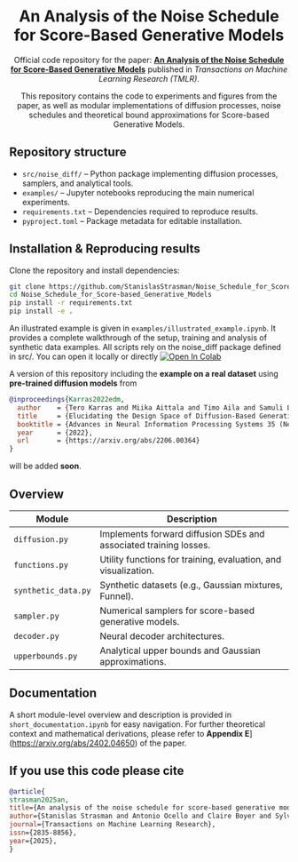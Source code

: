 <div align="center">

# An Analysis of the Noise Schedule for Score-Based Generative Models

Official code repository for the paper:  [**An Analysis of the Noise Schedule for Score-Based Generative Models**](https://arxiv.org/abs/2402.04650)  published in *Transactions on Machine Learning Research (TMLR)*.

This repository contains the code to experiments and figures from the paper, as well as modular implementations of diffusion processes, noise schedules and theoretical bound approximations for Score-based Generative Models.

</div>

##  Repository structure

- `src/noise_diff/` – Python package implementing diffusion processes, samplers, and analytical tools.  
- `examples/` – Jupyter notebooks reproducing the main numerical experiments.  
- `requirements.txt` – Dependencies required to reproduce results.  
- `pyproject.toml` – Package metadata for editable installation.

## Installation & Reproducing results

Clone the repository and install dependencies:

```bash
git clone https://github.com/StanislasStrasman/Noise_Schedule_for_Score-based_Generative_Models.git
cd Noise_Schedule_for_Score-based_Generative_Models
pip install -r requirements.txt
pip install -e .
```
An illustrated example is given in `examples/illustrated_example.ipynb`. It provides a complete walkthrough of the setup, training and analysis of synthetic data examples. All scripts rely on the noise_diff package defined in src/. You can open it locally or directly [![Open In Colab](https://colab.research.google.com/assets/colab-badge.svg)](https://colab.research.google.com/github/StanislasStrasman/Noise_Schedule_for_Score-based_Generative_Models/blob/main/examples/illustrated_example.ipynb)

A version of this repository including the **example on a real dataset** using **pre-trained diffusion models** from  
```bibtex
@inproceedings{Karras2022edm,
  author    = {Tero Karras and Miika Aittala and Timo Aila and Samuli Laine},
  title     = {Elucidating the Design Space of Diffusion-Based Generative Models},
  booktitle = {Advances in Neural Information Processing Systems 35 (NeurIPS 2022)},
  year      = {2022},
  url       = {https://arxiv.org/abs/2206.00364}
}
```
will be added **soon**.  


## Overview

| Module | Description |
|---------|-------------|
| `diffusion.py` | Implements forward diffusion SDEs and associated training losses. |
| `functions.py` | Utility functions for training, evaluation, and visualization. |
| `synthetic_data.py` | Synthetic datasets (e.g., Gaussian mixtures, Funnel). |
| `sampler.py` | Numerical samplers for score-based generative models. |
| `decoder.py` | Neural decoder architectures. |
| `upperbounds.py` | Analytical upper bounds and Gaussian approximations. |


## Documentation

A short module-level overview and description is provided in `short_documentation.ipynb` for easy navigation. For further theoretical context and mathematical derivations, please refer to
  **Appendix E**](https://arxiv.org/abs/2402.04650) of the paper.


## If you use this code please cite 

```bibtex
@article{
strasman2025an,
title={An analysis of the noise schedule for score-based generative models},
author={Stanislas Strasman and Antonio Ocello and Claire Boyer and Sylvain Le Corff and Vincent Lemaire},
journal={Transactions on Machine Learning Research},
issn={2835-8856},
year={2025},
}
```



